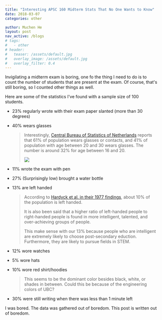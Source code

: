 ```yaml
---
title: "Interesting APSC 160 Midterm Stats That No One Wants to Know"
date: 2018-03-07
categories: other

author: Muchen He
layout: post
nav_active: /blogs
# tags:
#   - other
# header:
#   teaser: /assets/default.jpg
#   overlay_image: /assets/default.jpg
#   overlay_filter: 0.4
---
```


Invigilating a midterm exam is boring, one fo the thing I need to do is to count the number of students that are present at the exam.
Of course, that's still boring, so I counted other things as well.

Here are some of the statistics I've found with a sample size of 100 students.

- 23% regularly wrote with their exam paper slanted (more than 30 degrees)

- 40% wears glasses

  > Interestingly, [Central Bureau of Statistics of Netherlands](https://www.cbs.nl/en-gb/news/2013/38/more-than-6-in-10-people-wear-glasses-or-contact-lenses) reports that 61% of population wears glasses or contacts, and 41% of population with age between 20 and 30 wears glasses. The number is around 32% for age between 16 and 20.
  >
  > <img src="https://www.cbs.nl/-/media/imported/images/2013/35/e3849g1.gif?la=en-gb&hash=96B3FBD7D835F9617C1060FA64835C3D2C9FA332" style="text-align:center">

- 11% wrote the exam with pen

- 27% (Surprisingly low) brought a water bottle

- 13% are left handed

  > According to [Hardyck et al. in their 1977 findings](http://psycnet.apa.org/record/1978-00208-001?doi=1), about 10% of the population is left handed.
  >
  > It is also been said that a higher ratio of left-handed people to right-handed people is found in more intelligent, talented, and over-achieving groups of people.
  >
  > This make sense with our 13% because people who are intelligent are extremely likely to choose post-secondary eduction. Furthermore, they are likely to pursue fields in STEM.

- 12% wore watches

- 5% wore hats

- 10% wore red shirt/hoodies

  > This seems to be the dominant color besides black, white, or shades in between. Could this be because of the engineering colors of UBC?

- 30% were still writing when there was less than 1 minute left

I was bored. The data was gathered out of boredom. This post is written out of boredom.